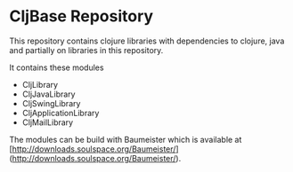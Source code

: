 CljBase Repository
==================

This repository contains clojure libraries with dependencies to clojure, java and partially on libraries in this repository.

It contains these modules
 * CljLibrary
 * CljJavaLibrary
 * CljSwingLibrary
 * CljApplicationLibrary
 * CljMailLibrary

The modules can be build with Baumeister which is available at [http://downloads.soulspace.org/Baumeister/] (http://downloads.soulspace.org/Baumeister/).


